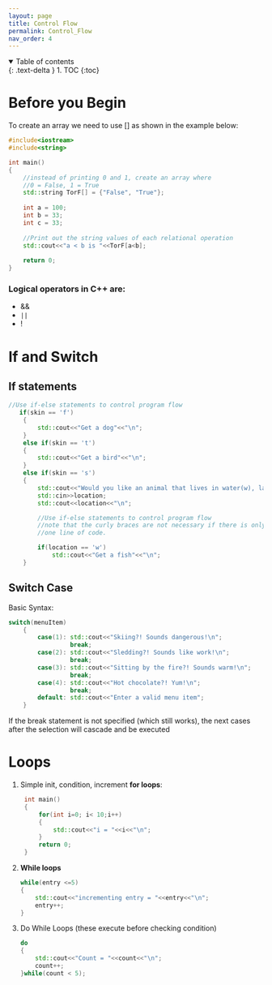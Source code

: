 ```yaml
---
layout: page
title: Control Flow
permalink: Control_Flow
nav_order: 4
---
```


<details open markdown="block">
  <summary>
    Table of contents
  </summary>
  {: .text-delta }
1. TOC
{:toc}
</details>


# Before you Begin

To create an array we need to use [] as shown in the example below:

```cpp
#include<iostream>
#include<string>

int main()
{
    //instead of printing 0 and 1, create an array where 
    //0 = False, 1 = True
    std::string TorF[] = {"False", "True"};
    
    int a = 100;
    int b = 33;
    int c = 33;
    
    //Print out the string values of each relational operation
    std::cout<<"a < b is "<<TorF[a<b];
  
    return 0;
}
```

### Logical operators in C++ are:
- &&
- `||`
- !

# If and Switch

## If statements

```cpp
//Use if-else statements to control program flow
   if(skin == 'f')
    {
        std::cout<<"Get a dog"<<"\n";
    }
    else if(skin == 't')
    {
        std::cout<<"Get a bird"<<"\n";
    }
    else if(skin == 's')
    {
        std::cout<<"Would you like an animal that lives in water(w), land(l), or both(b)?";
        std::cin>>location;
        std::cout<<location<<"\n";

        //Use if-else statements to control program flow
        //note that the curly braces are not necessary if there is only
        //one line of code.

        if(location == 'w')
            std::cout<<"Get a fish"<<"\n"; 
    }
```

## Switch Case

Basic Syntax:
```cpp
switch(menuItem)
    {
        case(1): std::cout<<"Skiing?! Sounds dangerous!\n";
                 break;
        case(2): std::cout<<"Sledding?! Sounds like work!\n";
                 break; 
        case(3): std::cout<<"Sitting by the fire?! Sounds warm!\n";
                 break;
        case(4): std::cout<<"Hot chocolate?! Yum!\n";
                 break;
        default: std::cout<<"Enter a valid menu item";
    }
```
If the break statement is not specified (which still works), the next cases after the selection will cascade and be executed

# Loops

1. Simple init, condition, increment **for loops**:
   
   ```cpp
    int main()
    {
        for(int i=0; i< 10;i++)
        {
            std::cout<<"i = "<<i<<"\n";
        }
        return 0;
    }
    ```

2. **While loops**
    ```cpp
    while(entry <=5)
    {
        std::cout<<"incrementing entry = "<<entry<<"\n";
        entry++;
    }
    ```

3. Do While Loops (these execute before checking condition)
    ```cpp
    do
    {
        std::cout<<"Count = "<<count<<"\n";
        count++;
    }while(count < 5);
    ```

